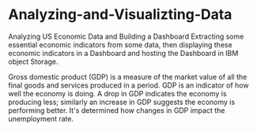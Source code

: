 # Analyzing-and-Visualizting-Data
Analyzing US Economic Data and Building a Dashboard
Extracting some essential economic indicators from some data, then displaying these economic indicators in a Dashboard and hosting the Dashboard in IBM object Storage.

Gross domestic product (GDP) is a measure of the market value of all the final goods and services produced in a period. GDP is an indicator of how well the economy is doing. A drop in GDP indicates the economy is producing less; similarly an increase in GDP suggests the economy is performing better. It's determined how changes in GDP impact the unemployment rate.
